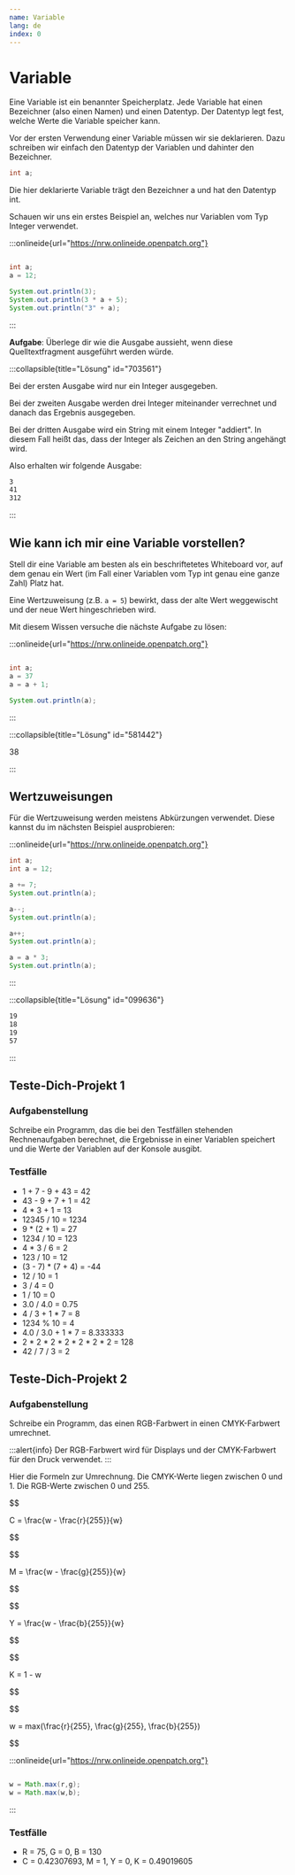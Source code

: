 ```yaml
---
name: Variable
lang: de
index: 0
---
```


# Variable

Eine Variable ist ein benannter Speicherplatz. Jede Variable hat einen Bezeichner (also einen Namen) und einen Datentyp. Der Datentyp legt fest, welche Werte die Variable speicher kann.

Vor der ersten Verwendung einer Variable müssen wir sie deklarieren. Dazu schreiben wir einfach den Datentyp der Variablen und dahinter den Bezeichner.

```java
int a;
```

Die hier deklarierte Variable trägt den Bezeichner a und hat den Datentyp int.

Schauen wir uns ein erstes Beispiel an, welches nur Variablen vom Typ Integer verwendet.

:::onlineide{url="https://nrw.onlineide.openpatch.org"}

```java Variablen1.java

int a;
a = 12;

System.out.println(3);
System.out.println(3 * a + 5);
System.out.println("3" + a);
```

:::

**Aufgabe**:  Überlege dir wie die Ausgabe aussieht, wenn diese Quelltextfragment ausgeführt werden würde.

:::collapsible{title="Lösung" id="703561"}

Bei der ersten Ausgabe wird nur ein Integer ausgegeben.

Bei der zweiten Ausgabe werden drei Integer miteinander verrechnet und danach das Ergebnis ausgegeben.

Bei der dritten Ausgabe wird ein String mit einem Integer "addiert". In diesem Fall heißt das, dass der Integer als Zeichen an den String angehängt wird.

Also erhalten wir folgende Ausgabe:

```bash
3
41
312
```

:::

## Wie kann ich mir eine Variable vorstellen?

Stell dir eine Variable am besten als ein beschriftetetes Whiteboard vor, auf dem genau ein Wert (im Fall einer Variablen vom Typ int genau eine ganze Zahl) Platz hat.

Eine Wertzuweisung (z.B. `a = 5`) bewirkt, dass der alte Wert weggewischt und der neue Wert hingeschrieben wird.

Mit diesem Wissen versuche die nächste Aufgabe zu lösen:

:::onlineide{url="https://nrw.onlineide.openpatch.org"}

```java Variablen2.java

int a;
a = 37
a = a + 1;

System.out.println(a);

```

:::

:::collapsible{title="Lösung" id="581442"}

38

:::

## Wertzuweisungen

Für die Wertzuweisung werden meistens Abkürzungen verwendet. Diese kannst du im nächsten Beispiel ausprobieren:

:::onlineide{url="https://nrw.onlineide.openpatch.org"}

```java Variablen3.java
int a;
int a = 12;

a += 7;
System.out.println(a);

a--;
System.out.println(a);

a++;
System.out.println(a);

a = a * 3;
System.out.println(a);
```

:::

:::collapsible{title="Lösung" id="099636"}

```bash
19
18
19
57
```

:::


## Teste-Dich-Projekt 1

### Aufgabenstellung

Schreibe ein Programm, das die bei den Testfällen stehenden Rechnenaufgaben berechnet, die Ergebnisse in einer Variablen speichert und die Werte der Variablen auf der Konsole ausgibt.

### Testfälle

- 1 + 7 - 9 + 43 = 42
- 43 - 9 + 7 + 1 = 42
- 4 * 3 + 1 = 13
- 12345 / 10 = 1234
- 9 * (2 + 1) = 27
- 1234 / 10 = 123
- 4 * 3 / 6 = 2
- 123 / 10 = 12 
- (3 - 7) * (7 + 4) = -44
- 12 / 10 = 1
- 3 / 4 = 0
- 1 / 10 = 0
- 3.0 / 4.0 = 0.75
- 4 / 3 + 1 * 7 = 8
- 1234 % 10 = 4
- 4.0 / 3.0 + 1 * 7 = 8.333333 
- 2 * 2 * 2 * 2 * 2 * 2 * 2 = 128
- 42 / 7 / 3 = 2

## Teste-Dich-Projekt 2

### Aufgabenstellung

Schreibe ein Programm, das einen RGB-Farbwert in einen CMYK-Farbwert umrechnet.

:::alert{info}
Der RGB-Farbwert wird für Displays und der CMYK-Farbwert für den Druck verwendet.
:::

Hier die Formeln zur Umrechnung. Die CMYK-Werte liegen zwischen 0 und 1. Die RGB-Werte zwischen 0 und 255.

$$ 

C = \frac{w - \frac{r}{255}}{w} 

$$

$$

M = \frac{w - \frac{g}{255}}{w} 

$$

$$

Y = \frac{w - \frac{b}{255}}{w} 

$$

$$

K = 1 - w

$$

$$

w = max(\frac{r}{255}, \frac{g}{255}, \frac{b}{255})

$$

:::onlineide{url="https://nrw.onlineide.openpatch.org"}

```java RGBzuCMYK.java

w = Math.max(r,g);
w = Math.max(w,b);

```

:::

### Testfälle

- R = 75, G = 0, B = 130
- C = 0.42307693, M = 1, Y = 0, K = 0.49019605

